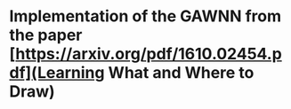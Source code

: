 # Implementation of the GAWNN from the paper [https://arxiv.org/pdf/1610.02454.pdf](Learning What and Where to Draw)

